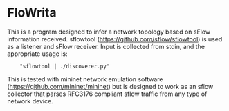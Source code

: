 # FloWrita

This is a program designed to infer a network topology based on sFlow
information received. sflowtool (https://github.com/sflow/sflowtool) is used as
a listener and sFlow receiver. Input is collected from stdin, and the
appropriate usage is:

        "sflowtool | ./discoverer.py"

This is tested with mininet network emulation software
(https://github.com/mininet/mininet) but is designed to work as an sflow
collector that parses RFC3176 compliant sflow traffic from any type of network
device.
